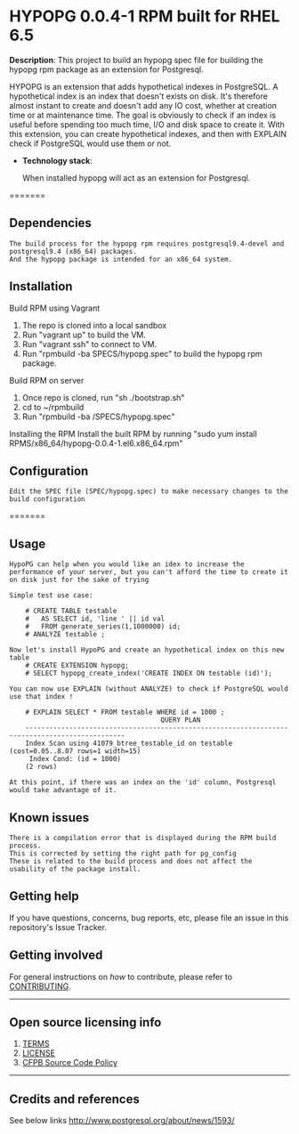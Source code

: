 # HYPOPG 0.0.4-1 RPM built for RHEL 6.5

**Description**: This project to build an hypopg spec file for building the hypopg rpm package as an extension for Postgresql.

HYPOPG is an extension that adds hypothetical indexes in PostgreSQL. 
    A hypothetical index is an index that doesn't exists on disk. 
    It's therefore almost instant to create and doesn't add any IO cost, whether at creation time or at maintenance time. 
    The goal is obviously to check if an index is useful before spending too much time, I/O and disk space to create it.
    With this extension, you can create hypothetical indexes, and then with EXPLAIN check if PostgreSQL would use them or not.



  - **Technology stack**: 

    When installed hypopg will act as an extension for Postgresql. 



=======

## Dependencies

    The build process for the hypopg rpm requires postgresql9.4-devel and postgresql9.4 (x86_64) packages. 
    And the hypopg package is intended for an x86_64 system.

## Installation

Build RPM using Vagrant
1. The repo is cloned into a local sandbox
2. Run "vagrant up" to build the VM.
3. Run "vagrant ssh" to connect to VM.
4. Run "rpmbuild -ba SPECS/hypopg.spec" to build the hypopg rpm package.

Build RPM on server
1. Once repo is cloned, run "sh ./bootstrap.sh"
2. cd to ~/rpmbuild 
3. Run "rpmbuild -ba /SPECS/hypopg.spec"

Installing the RPM 
Install the built RPM by running "sudo yum install RPMS/x86_64/hypopg-0.0.4-1.el6.x86_64.rpm"

## Configuration

    Edit the SPEC file (SPEC/hypopg.spec) to make necessary changes to the build configuration

=======

## Usage

    HypoPG can help when you would like an idex to increase the performance of your server, but you can't afford the time to create it on disk just for the sake of trying
    
    Simple test use case:

        # CREATE TABLE testable 
        #   AS SELECT id, 'line ' || id val 
        #   FROM generate_series(1,1000000) id;
        # ANALYZE testable ;

    Now let's install HypoPG and create an hypothetical index on this new table 
        # CREATE EXTENSION hypopg;
        # SELECT hypopg_create_index('CREATE INDEX ON testable (id)');

    You can now use EXPLAIN (without ANALYZE) to check if PostgreSQL would use that index !

        # EXPLAIN SELECT * FROM testable WHERE id = 1000 ;
                                          QUERY PLAN
        -----------------------------------------------------------------------------------------------
        Index Scan using 41079_btree_testable_id on testable  (cost=0.05..8.07 rows=1 width=15)
         Index Cond: (id = 1000)
        (2 rows)

    At this point, if there was an index on the 'id' column, Postgresql would take advantage of it.

## Known issues

    There is a compilation error that is displayed during the RPM build process. 
    This is corrected by setting the right path for pg_config
    These is related to the build process and does not affect the usability of the package install.

## Getting help

If you have questions, concerns, bug reports, etc, please file an issue in this repository's Issue Tracker.


## Getting involved

For general instructions on _how_ to contribute, please refer to [CONTRIBUTING](CONTRIBUTING.md).


----

## Open source licensing info
1. [TERMS](TERMS.md)
2. [LICENSE](LICENSE)
3. [CFPB Source Code Policy](https://github.com/cfpb/source-code-policy/)


----

## Credits and references

See below links
http://www.postgresql.org/about/news/1593/
